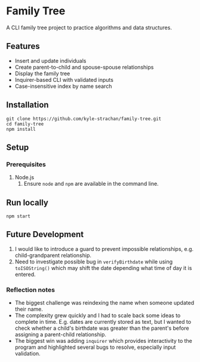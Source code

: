 # Family Tree
A CLI family tree project to practice algorithms and data structures.

## Features
* Insert and update individuals
* Create parent-to-child and spouse-spouse relationships
* Display the family tree
* Inquirer-based CLI with validated inputs
* Case-insensitive index by name search

## Installation
```
git clone https://github.com/kyle-strachan/family-tree.git
cd family-tree
npm install
```

## Setup
### Prerequisites
1. Node.js
    1. Ensure `node` and `npm` are available in the command line.

## Run locally
```
npm start
```

## Future Development

1. I would like to introduce a guard to prevent impossible relationships, e.g. child-grandparent relationship.
2. Need to investigate possible bug in `verifyBirthdate` while using `toISOString()` which may shift the date depending what time of day it is entered.

### Reflection notes

* The biggest challenge was reindexing the name when someone updated their name.
* The complexity grew quickly and I had to scale back some ideas to complete in time. E.g. dates are currently stored as text, but I wanted to check whether a child's birthdate was greater than the parent's before assigning a parent-child relationship.
* The biggest win was adding `inquirer` which provides interactivity to the program and highlighted several bugs to resolve, especially input validation.
